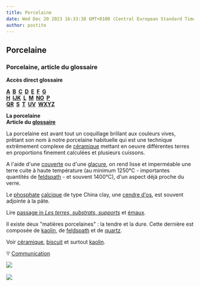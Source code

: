 ```yaml
---
title: Porcelaine
date: Wed Dec 20 2023 16:33:38 GMT+0100 (Central European Standard Time)
author: postite
---
```


## Porcelaine
### Porcelaine, article du glossaire
 **Accès direct glossaire**

**[A](a.html)  [B](b.html)  [C](c.html)  [D](d.html)  [E](e.html)  [F](f.html)  [G](g.html)  
[H](h.html)  [IJK](ijk.html)  [L](l.html)  [M](m.html)  [NO](no.html)  [P](p.html)  
[QR](qr.html)  [S](s.html)  [T](t.html)  [UV](uv.html)  [WXYZ](wxyz.html)**

**La porcelaine  
Article du [glossaire](glossaire.html)**

La porcelaine est avant tout un coquillage brillant aux couleurs vives, prêtant son nom à notre porcelaine habituelle qui est une technique extrêmement complexe de [céramique](ceramique.html) mettant en oeuvre différentes terres en proportions finement calculées et plusieurs cuissons.

A l'aide d'une [couverte](couverte.html) ou d'une [glaçure](glacure.html), on rend lisse et imperméable une terre cuite à haute température (au minimum 1250°C - importantes quantités de [feldspath](feldspath.html) - et souvent 1400°C), d'un aspect déjà proche du verre.

Le [phosphate](phosphate.html) [calcique](calcium.html) de type China clay, une [cendre d'os](cendredos.html), est souvent adjointe à la pâte.

Lire [passage in _Les terres, substrats, supports_](terressupports.html#audelade900c) et [émaux](email.html).

Il existe deux "matières porcelaines" : la tendre et la dure. Cette dernière est composée de [kaolin](kaolin.html), de [feldspath](feldspath.html) et de [quartz](quartz.html).

Voir [céramique](ceramique.html), [biscuit](biscuit.html) et surtout [kaolin](kaolin.html).



![](images/flechebas.gif) [Communication](http://www.artrealite.com/annonceurs.htm) 

[![](https://cbonvin.fr/sites/regie.artrealite.com/visuels/campagne1.png)](index-2.html#20131014)

![](https://cbonvin.fr/sites/regie.artrealite.com/visuels/campagne2.png)